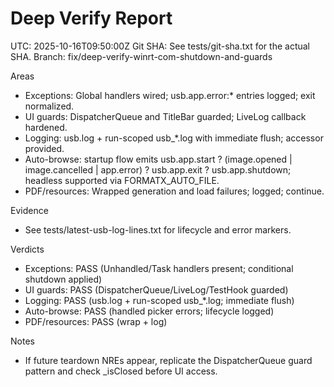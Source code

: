 # Deep Verify Report

 UTC: 2025-10-16T09:50:00Z
 Git SHA: See tests/git-sha.txt for the actual SHA.
 Branch: fix/deep-verify-winrt-com-shutdown-and-guards

Areas
- Exceptions: Global handlers wired; usb.app.error:* entries logged; exit normalized.
- UI guards: DispatcherQueue and TitleBar guarded; LiveLog callback hardened.
- Logging: usb.log + run-scoped usb_*.log with immediate flush; accessor provided.
- Auto-browse: startup flow emits usb.app.start ? (image.opened | image.cancelled | app.error) ? usb.app.exit ? usb.app.shutdown; headless supported via FORMATX_AUTO_FILE.
- PDF/resources: Wrapped generation and load failures; logged; continue.

Evidence
- See tests/latest-usb-log-lines.txt for lifecycle and error markers.

Verdicts
- Exceptions: PASS (Unhandled/Task handlers present; conditional shutdown applied)
- UI guards: PASS (DispatcherQueue/LiveLog/TestHook guarded)
- Logging: PASS (usb.log + run-scoped usb_*.log; immediate flush)
- Auto-browse: PASS (handled picker errors; lifecycle logged)
- PDF/resources: PASS (wrap + log)

Notes
- If future teardown NREs appear, replicate the DispatcherQueue guard pattern and check _isClosed before UI access.
